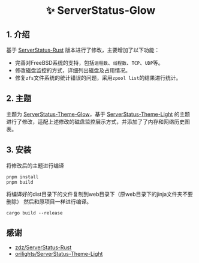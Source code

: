<p align="center">
    <h1 align="center">✨ ServerStatus-Glow</h1>
</p>


## 1. 介绍
  基于 [ServerStatus-Rust](https://github.com/zdz/ServerStatus-Rust) 版本进行了修改，主要增加了以下功能：
  - 完善对FreeBSD系统的支持，包括`进程数`、`线程数`、`TCP`、`UDP`等。
  - 修改磁盘监控的方式，详细列出磁盘及占用情况。
  - 修复`zfs`文件系统的统计错误的问题，采用`zpool list`的结果进行统计。

## 2. 主题
  主题为 [ServerStatus-Theme-Glow](https://github.com/fierceX/ServerStatus-Theme-Glow)，基于 [ServerStatus-Theme-Light](https://github.com/orilights/ServerStatus-Theme-Light) 的主题进行了修改，适配上述修改的磁盘监控展示方式，并添加了了内存和网络历史图表。
## 3. 安装
  将修改后的主题进行编译
  ```
  pnpm install
  pnpm build
  ```
  将编译好的dist目录下的文件复制到web目录下（原web目录下的jinja文件夹不要删除）
  然后和原项目一样进行编译。
  ```
  cargo build --release
  ```
## 感谢

- [zdz/ServerStatus-Rust](https://github.com/zdz/ServerStatus-Rust)
- [orilights/ServerStatus-Theme-Light](https://github.com/orilights/ServerStatus-Theme-Light)